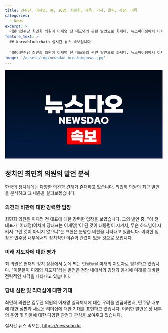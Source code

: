 ```yaml
---
title: 민주당, 이재명, 분, 10명, 최민희, 제목, 기사, 클릭, 사람, 이목
categories:
  - News
excerpt: >
  더불어민주당 최민희 의원이 이재명 전 대표와의 관련 발언으로 화제다. 뉴스파이팅에서 이재명 같은 인물이 10명이 있으면 좋겠다고 말한 그는 이 전 대표를 극찬하며 민주당 8·18 전당대회에서의 최고위원 선거에 관한 견해를 밝혔다. 또한, 김두관 의원의 일극체제 우려에 대해 답변하며 관심을 끌었다. 현재 민주당 최고위원 출마에 대한 관심이 뜨겁고, 최 의원은 관련하여 다양한 견해를 제시하며 주목받고 있다.
feature_text: >
  ## koreablockchain 실시간 뉴스 속보입니다.

  더불어민주당 최민희 의원이 이재명 전 대표와의 관련 발언으로 화제다. 뉴스파이팅에서 이재명 같은 인물이 10명이 있으면 좋겠다고 말한 그는 이 전 대표를 극찬하며 민주당 8·18 전당대회에서의 최고위원 선거에 관한 견해를 밝혔다. 또한, 김두관 의원의 일극체제 우려에 대해 답변하며 관심을 끌었다. 현재 민주당 최고위원 출마에 대한 관심이 뜨겁고, 최 의원은 관련하여 다양한 견해를 제시하며 주목받고 있다.
image: '/assets/img/newsdao_breakingnews.jpg'
---
```


<p><img src="/assets/img/newsdao_breakingnews.jpg" alt="koreablockchain 속보" /></p>

<h2 data-ke-size="size26">정치인 최민희 의원의 발언 분석</h2>

<p data-ke-size="size16">한국의 정치계에는 다양한 의견과 견해가 존재하고 있습니다. 최민희 의원의 최근 발언을 분석하고 그 내용을 살펴보겠습니다.</p>

<h3>의견과 비판에 대한 강력한 입장</h3>

<p data-ke-size="size16">최민희 의원은 이재명 전 대표에 대한 강력한 입장을 보였습니다. 그의 발언 중, "이 전 대표가 '어대명(어차피 당대표는 이재명)'이 된 것이 대통령이 시켜서, 무슨 하느님이 시켜서 그런 것이 아니지 않으냐"는 표현은 분명한 비판을 나타내고 있습니다. 이러한 입장은 민주당 내부에서의 정치적인 이슈와 관련이 있을 것으로 보입니다.</p>

<h3>미래 지도자에 대한 평가</h3>

<p data-ke-size="size16">최 의원은 현재의 정치 상황에서 눈에 띄는 인물들을 미래의 지도자로 평가하고 있습니다. "이분들이 미래의 지도자"라는 발언은 정당 내에서의 경쟁과 동시에 미래를 대비한 전략적인 시각을 나타내고 있습니다.</p>

<h3>당내 심판 및 리더십에 대한 기대</h3>

<p data-ke-size="size16">최민희 의원은 김두관 의원의 이재명 일극체제에 대한 우려를 언급하면서, 민주당 내부에 대한 심판과 새로운 리더십에 대한 기대를 표현하고 있습니다. 이러한 발언은 당 내부의 운영 및 인물에 대한 다양한 관점과 관심을 보여주고 있습니다.</p>
실시간 뉴스 속보는, <a href="https://newsdao.kr" rel="dofollow">https://newsdao.kr</a>


